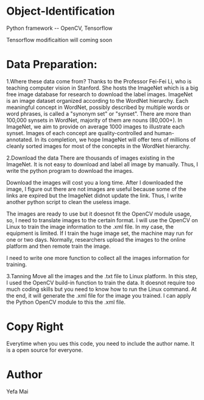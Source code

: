 # Object-Identification
Python framework -- OpenCV, Tensorflow

Tensorflow modificaition will coming soon

# Data Preparation:
1.Where these data come from?
Thanks to the Professor Fei-Fei Li, who is teaching computer vision in Stanford. She hosts the ImageNet which is a big free image database for research to download the label images. ImageNet is an image dataset organized according to the WordNet hierarchy. Each meaningful concept in WordNet, possibly described by multiple words or word phrases, is called a "synonym set" or "synset". There are more than 100,000 synsets in WordNet, majority of them are nouns (80,000+). In ImageNet, we aim to provide on average 1000 images to illustrate each synset. Images of each concept are quality-controlled and human-annotated. In its completion, we hope ImageNet will offer tens of millions of cleanly sorted images for most of the concepts in the WordNet hierarchy.

2.Download the data
There are thousands of images existing in the ImageNet. It is not easy to download and label all image by manually. Thus, I write the python program to download the images. 

Download the images will cost you a long time. After I downloaded the image, I figure out there are not images are useful because some of the links are expired but the ImageNet didnot update the link. Thus, I write another python script to clean the useless image.

The images are ready to use but it doesnot fit the OpenCV module usage, so, I need to translate images to the certain format. I will use the OpenCV on Linux to train the image information to the .xml file. In my case, the equipment is limited. If I train the huge image set, the machine may run for one or two days. Normally, researchers upload the images to the online platform and then remote train the image.

I need to write one more function to collect all the images information for training. 

3.Tanning
Move all the images and the .txt file to Linux platform. In this step, I used the OpenCV build-in function to train the data. It doesnot require too much coding skills but you need to know how to run the Linux command. At the end, it will generate the .xml file for the image you trained. I can apply the Python OpenCV module to this the .xml file. 


# Copy Right
Everytime when you ues this code, you need to include the author name. It is a open source for everyone. 

# Author
Yefa Mai

